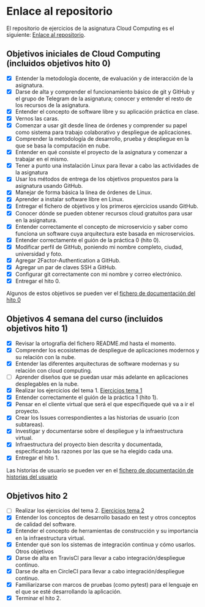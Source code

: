 # Enlace al repositorio

El repositorio de ejercicios de la asignatura Cloud Computing es el siguiente: [Enlace al repositorio](https://github.com/NSInductus/CC_Ejercicios).

## Objetivos iniciales de Cloud Computing (incluidos objetivos hito 0)

- [x] Entender la metodología docente, de evaluación y de interacción de la asignatura.
- [x] Darse de alta y comprender el funcionamiento básico de git y GitHub y el grupo de Telegram de la asignatura; conocer y entender el resto de los recursos de la asignatura.
- [x] Entender el concepto de software libre y su aplicación práctica en clase.
- [x] Vernos las caras.
- [x] Comenzar a usar git desde línea de órdenes y comprender su papel como sistema para trabajo colaborativo y despliegue de aplicaciones.
- [x] Comprender la metodología de desarrollo, prueba y despliegue en la que se basa la computación en nube.
- [x] Entender en qué consiste el proyecto de la asignatura y comenzar a trabajar en el mismo.
- [x] Tener a punto una instalación Linux para llevar a cabo las actividades de la asignatura
- [x] Usar los métodos de entrega de los objetivos propuestos para la asignatura usando GitHub.
- [x] Manejar de forma básica la línea de órdenes de Linux.
- [x] Aprender a instalar software libre en Linux.
- [x] Entregar el fichero de objetivos y los primeros ejercicios usando GitHub.
- [x] Conocer dónde se pueden obtener recursos cloud gratuitos para usar en la asignatura.
- [x] Entender correctamente el concepto de microservicio y saber como funciona un software cuya arquitectura este basada en microservicios.
- [x] Entender correctamente el guión de la práctica 0 (hito 0).
- [x] Modificar perfil de GitHub, poniendo mi nombre completo, ciudad, universidad y foto.
- [x] Agregar 2Factor-Authentication a GitHub.
- [x] Agregar un par de claves SSH a GitHub.
- [x] Configurar git correctamente con mi nombre y correo electrónico.
- [x] Entregar el hito 0.

Algunos de estos objetivos se pueden ver el [fichero de documentación del hito 0](https://github.com/NSInductus/CC_Proyecto/blob/master/docs/hito0.md)

## Objetivos 4 semana del curso (incluidos objetivos hito 1)

- [x] Revisar la ortografía del fichero README.md hasta el momento.
- [x] Comprender los ecosistemas de despliegue de aplicaciones modernos y su relación con la nube.
- [x] Entender las diferentes arquitecturas de software modernas y su relación con cloud computing.
- [ ] Aprender diseños que se puedan usar más adelante en aplicaciones desplegables en la nube.
- [x] Realizar los ejercicios del tema 1. [Ejercicios tema 1](https://github.com/NSInductus/CC_Ejercicios/blob/master/arquitecturas_software_en_la_nube.md)
- [x] Entender correctamente el guión de la práctica 1 (hito 1).
- [x] Pensar en el cliente virtual que será el que especifiquede qué va a ir el proyecto.
- [x] Crear los Issues correspondientes a las historias de usuario (con subtareas).
- [x] Investigar y documentarse sobre el despliegue y la infraestructura virtual.
- [x] Infraestructura del proyecto bien descrita y documentada, especificando las razones por las que se ha elegido cada una.
- [x] Entregar el hito 1.

Las historias de usuario se pueden ver en el [fichero de documentación de historias del usuario](https://github.com/NSInductus/CC_Proyecto/blob/master/docs/historias_de_usuario.md)

## Objetivos hito 2

- [ ] Realizar los ejercicios del tema 2. [Ejercicios tema 2](https://github.com/NSInductus/CC_Ejercicios/blob/master/desarrollo_basado_en_pruebas.md)
- [x] Entender los conceptos de desarrollo basado en test y otros conceptos de calidad del software.
- [x] Entender el concepto de herramientas de construcción y su importancia en la infraestructura virtual.
- [x] Entender qué son los sistemas de integración continua y cómo usarlos.
Otros objetivos
- [x] Darse de alta en TravisCI para llevar a cabo integración/despliegue continuo.
- [x] Darse de alta en CircleCI para llevar a cabo integración/despliegue continuo.
- [x] Familiarizarse con marcos de pruebas (como pytest) para el lenguaje en el que se esté desarrollando la aplicación.
- [x] Terminar el hito 2.
